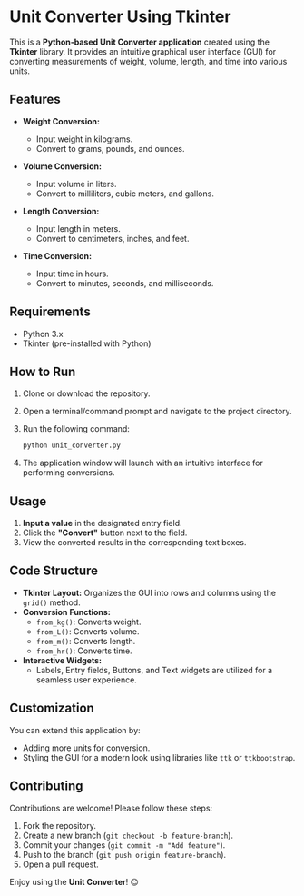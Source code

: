 
# **Unit Converter Using Tkinter**

This is a **Python-based Unit Converter application** created using the **Tkinter** library. It provides an intuitive graphical user interface (GUI) for converting measurements of weight, volume, length, and time into various units.

## **Features**

- **Weight Conversion:**
  - Input weight in kilograms.
  - Convert to grams, pounds, and ounces.

- **Volume Conversion:**
  - Input volume in liters.
  - Convert to milliliters, cubic meters, and gallons.

- **Length Conversion:**
  - Input length in meters.
  - Convert to centimeters, inches, and feet.

- **Time Conversion:**
  - Input time in hours.
  - Convert to minutes, seconds, and milliseconds.

## **Requirements**

- Python 3.x
- Tkinter (pre-installed with Python)

## **How to Run**

1. Clone or download the repository.
2. Open a terminal/command prompt and navigate to the project directory.
3. Run the following command:

   ```bash
   python unit_converter.py
   ```

4. The application window will launch with an intuitive interface for performing conversions.

## **Usage**

1. **Input a value** in the designated entry field.
2. Click the **"Convert"** button next to the field.
3. View the converted results in the corresponding text boxes.

## **Code Structure**

- **Tkinter Layout:** Organizes the GUI into rows and columns using the `grid()` method.
- **Conversion Functions:**
  - `from_kg()`: Converts weight.
  - `from_L()`: Converts volume.
  - `from_m()`: Converts length.
  - `from_hr()`: Converts time.
- **Interactive Widgets:**
  - Labels, Entry fields, Buttons, and Text widgets are utilized for a seamless user experience.

## **Customization**

You can extend this application by:
- Adding more units for conversion.
- Styling the GUI for a modern look using libraries like `ttk` or `ttkbootstrap`.

## **Contributing**

Contributions are welcome! Please follow these steps:
1. Fork the repository.
2. Create a new branch (`git checkout -b feature-branch`).
3. Commit your changes (`git commit -m "Add feature"`).
4. Push to the branch (`git push origin feature-branch`).
5. Open a pull request.

Enjoy using the **Unit Converter**! 😊
